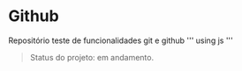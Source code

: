 # Github

Repositório teste de funcionalidades git e github
'''
using js 
'''

> Status do projeto: em andamento.


